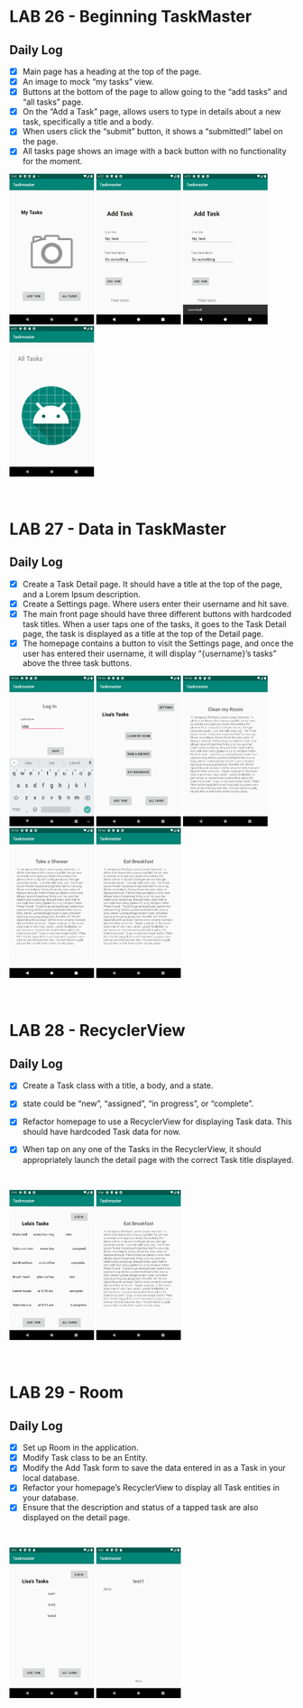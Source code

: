 # LAB 26 - Beginning TaskMaster

## Daily Log
- [x] Main page has a heading at the top of the page.
- [x] An image to mock “my tasks” view.
- [x] Buttons at the bottom of the page to allow going to the “add tasks” and “all tasks” page.
- [x] On the “Add a Task” page, allows users to type in details about a new task, specifically a title and a body. 
- [x] When users click the “submit” button, it shows a “submitted!” label on the page.
- [x] All tasks page shows an image with a back button with no functionality for the moment.</br>

<img src="/screenshots/Screenshot_1581457330.png"
     width=150;  margin-right= 10px;/>
<img src="/screenshots/Screenshot_1581992542.png"
width=150;  margin-right= 10px;/>
<img src="/screenshots/Screenshot_1581992549.png"
width=150;  margin-right= 10px;/>
<img src="/screenshots/Screenshot_1581993139.png"
width=150;  margin-right= 10px;/></br></br></br>


# LAB 27 - Data in TaskMaster

## Daily Log
- [x] Create a Task Detail page. It should have a title at the top of the page, and a Lorem Ipsum description.
- [x] Create a Settings page. Where users enter their username and hit save.
- [x] The main front page should have three different buttons with hardcoded task titles. When a user taps one of the tasks, it goes to the Task Detail page, the task is displayed as a title at the top of the Detail page.
- [x] The homepage contains a button to visit the Settings page, and once the user has entered their username, it will display “{username}’s tasks” above the three task buttons.</br>

<img src="/screenshots/Screenshot_1582012418.png"
     width=150;  margin-right= 10px;/>
<img src="/screenshots/Screenshot_1582012427.png"
     width=150;  margin-right= 10px;/>
<img src="/screenshots/Screenshot_1582012433.png"
     width=150;  margin-right= 10px;/>
<img src="/screenshots/Screenshot_1582012438.png"
     width=150;  margin-right= 10px;/>
<img src="/screenshots/Screenshot_1582012443.png"
     width=150;  margin-right= 10px;/></br></br></br>

# LAB 28 - RecyclerView

## Daily Log
- [x] Create a Task class with a title, a body, and a state. 
- [x]  state could be “new”, “assigned”, “in progress”, or “complete”.

- [x] Refactor homepage to use a RecyclerView for displaying Task data. This should have hardcoded Task data for now.
- [x] When tap on any one of the Tasks in the RecyclerView, it should appropriately launch the detail page with the correct Task title displayed.
</br>

<img src="/screenshots/Screenshot_1582024395.png"
width=150;  margin-right= 10px;/>
<img src="/screenshots/Screenshot_1582025809.png"
width=150;  margin-right= 10px;/></br></br></br>

# LAB 29 - Room

## Daily Log

- [x] Set up Room in the application.
- [x] Modify Task class to be an Entity.
- [x] Modify the Add Task form to save the data entered in as a Task in your local database.
- [x] Refactor your homepage’s RecyclerView to display all Task entities in your database.
- [x] Ensure that the description and status of a tapped task are also displayed on the detail page.
</br>

<img src="/screenshots/Screenshot_1582506163.png"
width=150;  margin-right= 10px;/>
<img src="/screenshots/Screenshot_1582506167.png"
width=150;  margin-right= 10px;/></br></br></br>
